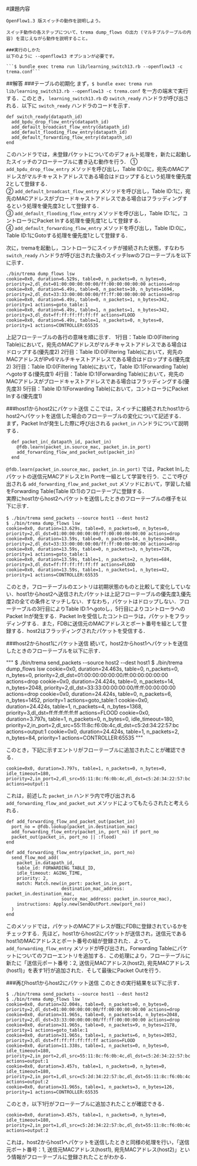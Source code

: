 #課題内容  
```
OpenFlow1.3 版スイッチの動作を説明しよう。

スイッチ動作の各ステップについて、trema dump_flows の出力 (マルチプルテーブルの内容) を混じえながら動作を説明すること。  
  
###実行のしかた  
以下のように --openflow13 オプションが必要です。

```$ bundle exec trema run lib/learning_switch13.rb --openflow13 -c trema.conf```
```

##解答
###テーブルの初期化
まず，```$ bundle exec trema run lib/learning_switch13.rb --openflow13 -c trema.conf``` を一方の端末で実行する．このとき， ```learning_switch13.rb``` の ```switch_ready``` ハンドラが呼び出される．以下に ```switch_ready``` ハンドラのコードを示す．
  
```
def switch_ready(datapath_id)
  add_bpdu_drop_flow_entry(datapath_id)
  add_default_broadcast_flow_entry(datapath_id)
  add_default_flooding_flow_entry(datapath_id)
  add_default_forwarding_flow_entry(datapath_id)
end
```  

このハンドラでは，未登録パケットについてのデフォルト処理を，新たに起動したスイッチのフローテーブルに書き込む動作を行う． 
① ```add_bpdu_drop_flow_entry``` メソッドを呼び出し，Table ID:0に，宛先のMACアドレスがマルチキャストアドレスである場合はドロップするという処理を優先度2として登録する．  
② ```add_default_broadcast_flow_entry``` メソッドを呼び出し，Table ID:1に，宛先のMACアドレスがブロードキャストアドレスである場合はフラッディングするという処理を優先度3として登録する．  
③ ```add_default_flooding_flow_entry``` メソッドを呼び出し，Table ID:1に，コントローラにPacket Inする処理を優先度1として登録する．  
④ ```add_default_forwarding_flow_entry``` メソッドを呼び出し，Table ID:0に，Table ID:1にGotoする処理を優先度1として登録する．  

次に，tremaを起動し，コントローラにスイッチが接続された状態，すなわち ```switch_ready``` ハンドラが呼び出された後のスイッチlswのフローテーブルを以下に示す．  
 
```
./bin/trema dump_flows lsw
cookie=0x0, duration=6.529s, table=0, n_packets=0, n_bytes=0, priority=2,dl_dst=01:00:00:00:00:00/ff:00:00:00:00:00 actions=drop
cookie=0x0, duration=6.49s, table=0, n_packets=10, n_bytes=1694, priority=2,dl_dst=33:33:00:00:00:00/ff:ff:00:00:00:00 actions=drop
cookie=0x0, duration=6.49s, table=0, n_packets=1, n_bytes=342, priority=1 actions=goto_table:1
cookie=0x0, duration=6.49s, table=1, n_packets=1, n_bytes=342, priority=3,dl_dst=ff:ff:ff:ff:ff:ff actions=FLOOD
cookie=0x0, duration=6.49s, table=1, n_packets=0, n_bytes=0, priority=1 actions=CONTROLLER:65535
```

上記フローテーブルの各行の意味を順に示す．
1行目：Table ID:0(Filtering Table)において，宛先のMACアドレスがマルチキャストアドレスである場合はドロップする(優先度2)
2行目：Table ID:0(Filtering Table)において，宛先のMACアドレスがIPv6マルチキャストアドレスである場合はドロップする(優先度2)
3行目：Table ID:0(Filtering Table)において，Table ID:1(Forwarding Table)へgotoする(優先度1)
4行目：Table ID:1(Forwarding Table)において，宛先のMACアドレスがブロードキャストアドレスである場合はフラッディングする(優先度3)
5行目：Table ID:1(Forwarding Table)において，コントローラにPacket Inする(優先度1)


###host1からhost2にパケット送信
ここでは，スイッチに接続されたhost1からhost2へパケットを送信した場合のフローテーブルの変化について記述する．  
まず，Packet Inが発生した際に呼び出される ```packet_in``` ハンドラについて説明する．

```
  def packet_in(_datapath_id, packet_in)
    @fdb.learn(packet_in.source_mac, packet_in.in_port)
    add_forwarding_flow_and_packet_out(packet_in)
  end
```

```@fdb.learn(packet_in.source_mac, packet_in.in_port)``` では，Packet Inしたパケットの送信元MACアドレスとIn Portを一組として学習を行う．ここで呼び出される ```add_forwarding_flow_and_packet_out``` メソッドにおいて，学習した組をForwarding Table(Table ID:1)のフローテーブに登録する．  
実際にhost1からhost2へパケットを送信したときのフローテーブルの様子を以下に示す．

```
$ ./bin/trema send_packets --source host1 --dest host2　　
$ ./bin/trema dump_flows lsw
cookie=0x0, duration=13.629s, table=0, n_packets=0, n_bytes=0, priority=2,dl_dst=01:00:00:00:00:00/ff:00:00:00:00:00 actions=drop
cookie=0x0, duration=13.59s, table=0, n_packets=14, n_bytes=2048, priority=2,dl_dst=33:33:00:00:00:00/ff:ff:00:00:00:00 actions=drop
cookie=0x0, duration=13.59s, table=0, n_packets=3, n_bytes=726, priority=1 actions=goto_table:1
cookie=0x0, duration=13.59s, table=1, n_packets=2, n_bytes=684, priority=3,dl_dst=ff:ff:ff:ff:ff:ff actions=FLOOD
cookie=0x0, duration=13.59s, table=1, n_packets=1, n_bytes=42, priority=1 actions=CONTROLLER:65535
```

このとき，フローテーブルのエントリは初期状態のものと比較して変化していない．host1からhost2へ送信されたパケットは上記フローテーブルの優先度3,優先度2の全ての条件とマッチしない．すなわち，パケットはドロップしない．フローテーブルの3行目によりTable ID:1へgotoし，5行目によりコントローラへのPacket Inが発生する．Packet Inを受信したコントローラは，パケットをフラッディングする．また，FDBに送信元のMACアドレスとポート番号を組として登録する．host2はフラッディングされたパケットを受信する．

###host2からhost1にパケット送信
続いて，host2からhost1へパケットを送信したときのフローテーブルを以下に示す．

"""
$ ./bin/trema send_packets --source host2 --dest host1
$ ./bin/trema dump_flows lsw
cookie=0x0, duration=24.463s, table=0, n_packets=0, n_bytes=0, priority=2,dl_dst=01:00:00:00:00:00/ff:00:00:00:00:00 actions=drop
cookie=0x0, duration=24.424s, table=0, n_packets=14, n_bytes=2048, priority=2,dl_dst=33:33:00:00:00:00/ff:ff:00:00:00:00 actions=drop
cookie=0x0, duration=24.424s, table=0, n_packets=6, n_bytes=1452, priority=1 actions=goto_table:1
cookie=0x0, duration=24.424s, table=1, n_packets=4, n_bytes=1368, priority=3,dl_dst=ff:ff:ff:ff:ff:ff actions=FLOOD
cookie=0x0, duration=3.797s, table=1, n_packets=0, n_bytes=0, idle_timeout=180, priority=2,in_port=2,dl_src=55:11:8c:f6:0b:4c,dl_dst=c5:2d:34:22:57:bc actions=output:1
cookie=0x0, duration=24.424s, table=1, n_packets=2, n_bytes=84, priority=1 actions=CONTROLLER:65535
"""

このとき，下記に示すエントリがフローテーブルに追加されたことが確認できる．
```
cookie=0x0, duration=3.797s, table=1, n_packets=0, n_bytes=0, idle_timeout=180, priority=2,in_port=2,dl_src=55:11:8c:f6:0b:4c,dl_dst=c5:2d:34:22:57:bc actions=output:1
```

これは，前述した ```packet_in``` ハンドラ内で呼び出される ```add_forwarding_flow_and_packet_out``` メソッドによってもたらされたと考えられる．

```
def add_forwarding_flow_and_packet_out(packet_in)
  port_no = @fdb.lookup(packet_in.destination_mac)
  add_forwarding_flow_entry(packet_in, port_no) if port_no
  packet_out(packet_in, port_no || :flood)
end

def add_forwarding_flow_entry(packet_in, port_no)
  send_flow_mod_add(
    packet_in.datapath_id,
    table_id: FORWARDING_TABLE_ID,
    idle_timeout: AGING_TIME,
    priority: 2,
    match: Match.new(in_port: packet_in.in_port,
                     destination_mac_address: packet_in.destination_mac,
                     source_mac_address: packet_in.source_mac),
    instructions: Apply.new(SendOutPort.new(port_no))
  )
end
```

このメソッドでは，パケットのMACアドレスが既にFDBに登録されているかをチェックする．先ほど，host1からhost2にパケットが送信され，送信元であるhost1のMACアドレスとポート番号の組が登録された．よって，```add_forwarding_flow_entry``` メソッドが呼び出され，Forwarding Tableにパケットについてのフローエントリを追加する．この処理により，フローテーブルに新たに「送信元ポート番号：2, 送信元MACアドレス(host2), 宛先MACアドレス(host1)」を表す1行が追加された．そして最後にPacket Outを行う．

###再びhost1からhost2にパケット送信
このときの実行結果を以下に示す．

```
$ ./bin/trema send_packets --source host1 --dest host2
$ ./bin/trema dump_flows lsw
cookie=0x0, duration=32.004s, table=0, n_packets=0, n_bytes=0, priority=2,dl_dst=01:00:00:00:00:00/ff:00:00:00:00:00 actions=drop
cookie=0x0, duration=31.965s, table=0, n_packets=14, n_bytes=2048, priority=2,dl_dst=33:33:00:00:00:00/ff:ff:00:00:00:00 actions=drop
cookie=0x0, duration=31.965s, table=0, n_packets=9, n_bytes=2178, priority=1 actions=goto_table:1
cookie=0x0, duration=31.965s, table=1, n_packets=6, n_bytes=2052, priority=3,dl_dst=ff:ff:ff:ff:ff:ff actions=FLOOD
cookie=0x0, duration=11.338s, table=1, n_packets=0, n_bytes=0, idle_timeout=180, priority=2,in_port=2,dl_src=55:11:8c:f6:0b:4c,dl_dst=c5:2d:34:22:57:bc actions=output:1
cookie=0x0, duration=3.457s, table=1, n_packets=0, n_bytes=0, idle_timeout=180, priority=2,in_port=1,dl_src=c5:2d:34:22:57:bc,dl_dst=55:11:8c:f6:0b:4c actions=output:2
cookie=0x0, duration=31.965s, table=1, n_packets=3, n_bytes=126, priority=1 actions=CONTROLLER:65535
```

このとき，以下1行がフローテーブルに追加されたことが確認できる．

```
cookie=0x0, duration=3.457s, table=1, n_packets=0, n_bytes=0, idle_timeout=180, priority=2,in_port=1,dl_src=c5:2d:34:22:57:bc,dl_dst=55:11:8c:f6:0b:4c actions=output:2
```

これは，host2からhost1へパケットを送信したときと同様の処理を行い，「送信元ポート番号：1, 送信元MACアドレス(host1), 宛先MACアドレス(host2)」という情報がフローテーブルに登録されたことがわかる．